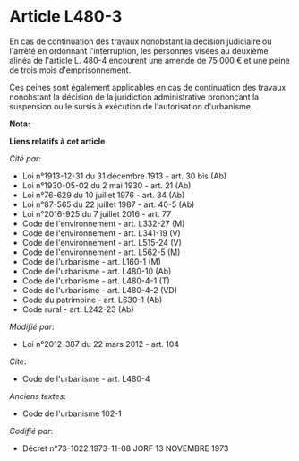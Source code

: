 # Article L480-3

En cas de continuation des travaux nonobstant la décision judiciaire ou l'arrêté en ordonnant l'interruption, les personnes
visées au deuxième alinéa de l'article L. 480-4 encourent une amende de 75 000 € et une peine de trois mois d'emprisonnement.

Ces  peines sont également applicables en cas de continuation des travaux  nonobstant la décision de la juridiction
administrative prononçant la  suspension ou le sursis à exécution de l'autorisation d'urbanisme.

**Nota:**



**Liens relatifs à cet article**

_Cité par_:

  - Loi n°1913-12-31 du 31 décembre 1913 - art. 30 bis (Ab)
  - Loi n°1930-05-02 du 2 mai 1930 - art. 21 (Ab)
  - Loi n°76-629 du 10 juillet 1976 - art. 34 (Ab)
  - Loi n°87-565 du 22 juillet 1987 - art. 40-5 (Ab)
  - Loi n°2016-925 du 7 juillet 2016 - art. 77
  - Code de l'environnement - art. L332-27 (M)
  - Code de l'environnement - art. L341-19 (V)
  - Code de l'environnement - art. L515-24 (V)
  - Code de l'environnement - art. L562-5 (M)
  - Code de l'urbanisme - art. L160-1 (M)
  - Code de l'urbanisme - art. L480-10 (Ab)
  - Code de l'urbanisme - art. L480-4-1 (T)
  - Code de l'urbanisme - art. L480-4-2 (VD)
  - Code du patrimoine - art. L630-1 (Ab)
  - Code rural - art. L242-23 (Ab)

_Modifié par_:

  - Loi n°2012-387 du 22 mars 2012 - art. 104

_Cite_:

  - Code de l'urbanisme - art. L480-4

_Anciens textes_:

  - Code de l'urbanisme 102-1

_Codifié par_:

  - Décret n°73-1022 1973-11-08 JORF 13 NOVEMBRE 1973
